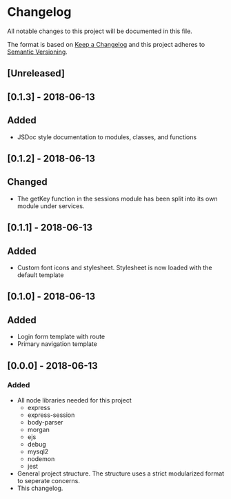 # Changelog
All notable changes to this project will be documented in this file.

The format is based on [Keep a Changelog](http://keepachangelog.com/en/1.0.0/)
and this project adheres to [Semantic Versioning](http://semver.org/spec/v2.0.0.html).

## [Unreleased]

## [0.1.3] - 2018-06-13
## Added
- JSDoc style documentation to modules, classes, and functions

## [0.1.2] - 2018-06-13
## Changed
- The getKey function in the sessions module has been split into its own module under services.

## [0.1.1] - 2018-06-13
## Added
- Custom font icons and stylesheet. Stylesheet is now loaded with the default template

## [0.1.0] - 2018-06-13
## Added
- Login form template with route
- Primary navigation template

## [0.0.0] - 2018-06-13
### Added
- All node libraries needed for this project
	- express
	- express-session
	- body-parser
	- morgan
	- ejs
	- debug
	- mysql2
	- nodemon
	- jest
- General project structure. The structure uses a strict modularized format to seperate concerns.
- This changelog.
